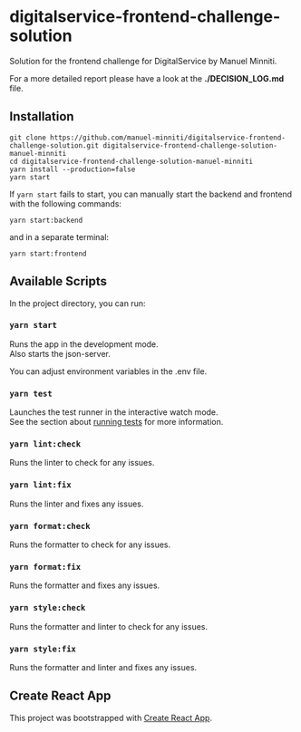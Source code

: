 # digitalservice-frontend-challenge-solution
Solution for the frontend challenge for DigitalService by Manuel Minniti.

For a more detailed report please have a look at the **./DECISION_LOG.md** file.

## Installation

```
git clone https://github.com/manuel-minniti/digitalservice-frontend-challenge-solution.git digitalservice-frontend-challenge-solution-manuel-minniti
cd digitalservice-frontend-challenge-solution-manuel-minniti
yarn install --production=false
yarn start
```

If `yarn start` fails to start, you can manually start the backend and frontend with the following commands:

```
yarn start:backend
```

and in a separate terminal:

```
yarn start:frontend
```

## Available Scripts

In the project directory, you can run:

### `yarn start`

Runs the app in the development mode.\
Also starts the json-server.

You can adjust environment variables in the .env file.

### `yarn test`

Launches the test runner in the interactive watch mode.\
See the section about [running tests](https://facebook.github.io/create-react-app/docs/running-tests) for more information.

### `yarn lint:check`

Runs the linter to check for any issues.

### `yarn lint:fix`

Runs the linter and fixes any issues.

### `yarn format:check`

Runs the formatter to check for any issues.

### `yarn format:fix`

Runs the formatter and fixes any issues.

### `yarn style:check`

Runs the formatter and linter to check for any issues.

### `yarn style:fix`

Runs the formatter and linter and fixes any issues.

## Create React App

This project was bootstrapped with [Create React App](https://github.com/facebook/create-react-app).